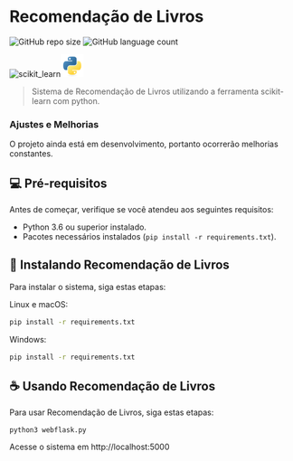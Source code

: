 # Recomendação de Livros

![GitHub repo size](https://img.shields.io/github/repo-size/msalmeida1/MachineLearning?style=for-the-badge)
![GitHub language count](https://img.shields.io/github/languages/count/msalmeida1/MachineLearning?style=for-the-badge)

<img src="https://upload.wikimedia.org/wikipedia/commons/0/05/Scikit_learn_logo_small.svg" alt="scikit_learn" width="40" height="40"/><img src="https://raw.githubusercontent.com/devicons/devicon/master/icons/python/python-original.svg" alt="python" width="40" height="40"/>   

> Sistema de Recomendação de Livros utilizando a ferramenta scikit-learn com python.

### Ajustes e Melhorias

O projeto ainda está em desenvolvimento, portanto ocorrerão melhorias constantes.

## 💻 Pré-requisitos

Antes de começar, verifique se você atendeu aos seguintes requisitos:

- Python 3.6 ou superior instalado.
- Pacotes necessários instalados (`pip install -r requirements.txt`).

## 🚀 Instalando Recomendação de Livros

Para instalar o sistema, siga estas etapas:

Linux e macOS:

```bash
pip install -r requirements.txt
```

Windows:   

```bash
pip install -r requirements.txt
```   

## ☕ Usando Recomendação de Livros

Para usar Recomendação de Livros, siga estas etapas:

```
python3 webflask.py
```

Acesse o sistema em http://localhost:5000
